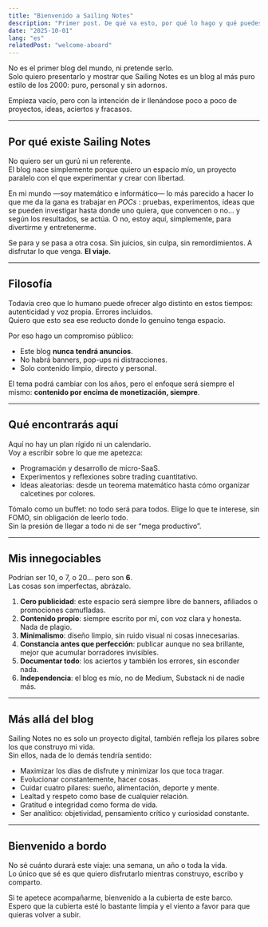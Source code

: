 ```yaml
---
title: "Bienvenido a Sailing Notes"
description: "Primer post. De qué va esto, por qué lo hago y qué puedes esperar."
date: "2025-10-01"
lang: "es"
relatedPost: "welcome-aboard"
---
```


No es el primer blog del mundo, ni pretende serlo.  
Solo quiero presentarlo y mostrar que Sailing Notes es un blog al más puro estilo de los 2000: puro, personal y sin adornos.  

Empieza vacío, pero con la intención de ir llenándose poco a poco de proyectos, ideas, aciertos y fracasos.

---

## Por qué existe Sailing Notes

No quiero ser un gurú ni un referente.  
El blog nace simplemente porque quiero un espacio mío, un proyecto paralelo con el que experimentar y crear con libertad.  

En mi mundo —soy matemático e informático— lo más parecido a hacer lo que me da la gana es trabajar en *POCs* : pruebas, experimentos, ideas que se pueden investigar hasta donde uno quiera, que convencen o no… y según los resultados, se actúa. O no, estoy aquí, simplemente, para divertirme y entretenerme.

Se para y se pasa a otra cosa. Sin juicios, sin culpa, sin remordimientos. A disfrutar lo que venga. **El viaje.**  

---

## Filosofía

Todavía creo que lo humano puede ofrecer algo distinto en estos tiempos: autenticidad y voz propia. Errores incluidos.  
Quiero que esto sea ese reducto donde lo genuino tenga espacio.  

Por eso hago un compromiso público:

- Este blog **nunca tendrá anuncios**.
- No habrá banners, pop-ups ni distracciones.
- Solo contenido limpio, directo y personal.

El tema podrá cambiar con los años, pero el enfoque será siempre el mismo: **contenido por encima de monetización, siempre**.  

---

## Qué encontrarás aquí

Aquí no hay un plan rígido ni un calendario.  
Voy a escribir sobre lo que me apetezca:  

- Programación y desarrollo de micro-SaaS.  
- Experimentos y reflexiones sobre trading cuantitativo.  
- Ideas aleatorias: desde un teorema matemático hasta cómo organizar calcetines por colores.  

Tómalo como un buffet: no todo será para todos. Elige lo que te interese, sin FOMO, sin obligación de leerlo todo.  
Sin la presión de llegar a todo ni de ser “mega productivo”.  

---

## Mis innegociables

Podrían ser 10, o 7, o 20… pero son **6**.  
Las cosas son imperfectas, abrázalo.  

1. **Cero publicidad**: este espacio será siempre libre de banners, afiliados o promociones camufladas.  
2. **Contenido propio**: siempre escrito por mí, con voz clara y honesta. Nada de plagio.  
3. **Minimalismo**: diseño limpio, sin ruido visual ni cosas innecesarias.  
4. **Constancia antes que perfección**: publicar aunque no sea brillante, mejor que acumular borradores invisibles.  
5. **Documentar todo**: los aciertos y también los errores, sin esconder nada.  
6. **Independencia**: el blog es mío, no de Medium, Substack ni de nadie más.

---

## Más allá del blog

Sailing Notes no es solo un proyecto digital, también refleja los pilares sobre los que construyo mi vida.  
Sin ellos, nada de lo demás tendría sentido:  

- Maximizar los días de disfrute y minimizar los que toca tragar.
- Evolucionar constantemente, hacer cosas.
- Cuidar cuatro pilares: sueño, alimentación, deporte y mente.
- Lealtad y respeto como base de cualquier relación.
- Gratitud e integridad como forma de vida.
- Ser analítico: objetividad, pensamiento crítico y curiosidad constante.

---

## Bienvenido a bordo

No sé cuánto durará este viaje: una semana, un año o toda la vida.  
Lo único que sé es que quiero disfrutarlo mientras construyo, escribo y comparto.  

Si te apetece acompañarme, bienvenido a la cubierta de este barco.  
Espero que la cubierta esté lo bastante limpia y el viento a favor para que quieras volver a subir.